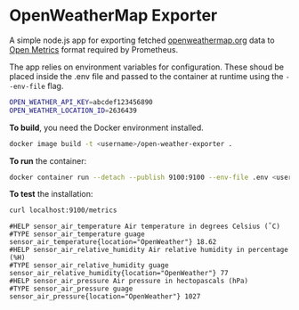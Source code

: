 # OpenWeatherMap Exporter

A simple node.js app for exporting fetched [openweathermap.org](http://openweathermap.org) data to [Open Metrics](https://openmetrics.io/) format required by Prometheus.

The app relies on environment variables for configuration. These shoud be placed inside the .env file and passed to the container at runtime using the `--env-file` flag.

```bash
OPEN_WEATHER_API_KEY=abcdef123456890
OPEN_WEATHER_LOCATION_ID=2636439
```

**To build**, you need the Docker environment installed. 

```bash
docker image build -t <username>/open-weather-exporter .
```

**To run** the container:

```bash
docker container run --detach --publish 9100:9100 --env-file .env <username>/open-weather-exporter 
```

**To test** the installation:
```bash
curl localhost:9100/metrics
```

```
#HELP sensor_air_temperature Air temperature in degrees Celsius (˚C)
#TYPE sensor_air_temperature guage
sensor_air_temperature{location="OpenWeather"} 18.62
#HELP sensor_air_relative_humidity Air relative humidity in percentage (%H)
#TYPE sensor_air_relative_humidity guage
sensor_air_relative_humidity{location="OpenWeather"} 77
#HELP sensor_air_pressure Air pressure in hectopascals (hPa)
#TYPE sensor_air_pressure guage
sensor_air_pressure{location="OpenWeather"} 1027
```